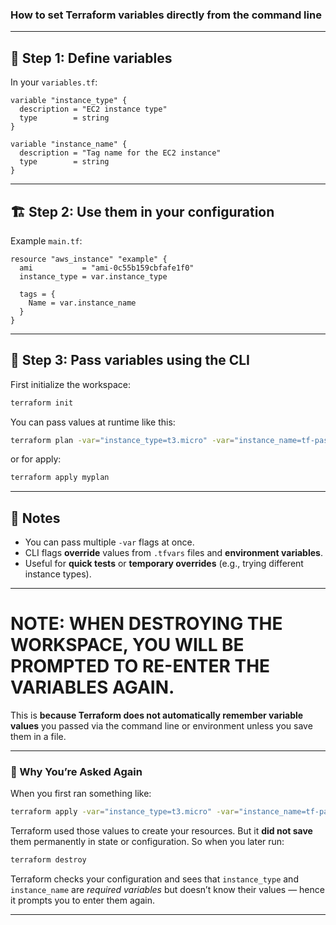 

### How to set Terraform variables directly from the command line

---

## 🧩 Step 1: Define variables

In your `variables.tf`:

```hcl
variable "instance_type" {
  description = "EC2 instance type"
  type        = string
}

variable "instance_name" {
  description = "Tag name for the EC2 instance"
  type        = string
}
```

---

## 🏗️ Step 2: Use them in your configuration

Example `main.tf`:

```hcl
resource "aws_instance" "example" {
  ami           = "ami-0c55b159cbfafe1f0"
  instance_type = var.instance_type

  tags = {
    Name = var.instance_name
  }
}
```

---

## 🚀 Step 3: Pass variables using the CLI
First initialize the workspace:

```bash
terraform init
```

You can pass values at runtime like this:

```bash
terraform plan -var="instance_type=t3.micro" -var="instance_name=tf-passing-variables" -out=myplan
```

or for apply:

```bash
terraform apply myplan
```

---

## 🧠 Notes

* You can pass multiple `-var` flags at once.
* CLI flags **override** values from `.tfvars` files and **environment variables**.
* Useful for **quick tests** or **temporary overrides** (e.g., trying different instance types).

---
# NOTE: WHEN DESTROYING THE WORKSPACE, YOU WILL BE PROMPTED TO RE-ENTER THE VARIABLES AGAIN.

This is **because Terraform does not automatically remember variable values** you passed via the command line or environment unless you save them in a file.

---

### 🧩 Why You’re Asked Again

When you first ran something like:

```bash
terraform apply -var="instance_type=t3.micro" -var="instance_name=tf-passing-variables"
```

Terraform used those values to create your resources.
But it **did not save** them permanently in state or configuration.
So when you later run:

```bash
terraform destroy
```

Terraform checks your configuration and sees that `instance_type` and `instance_name` are *required variables* but doesn’t know their values — hence it prompts you to enter them again.

---

